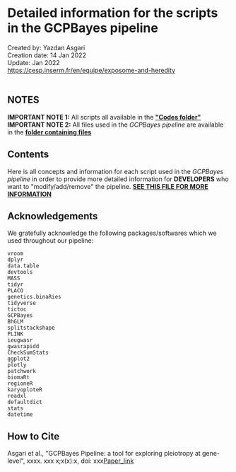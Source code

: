 # Detailed information for the scripts in the GCPBayes pipeline
Created by: Yazdan Asgari<br>
Creation date: 14 Jan 2022<br>
Update: Jan 2022<br>
https://cesp.inserm.fr/en/equipe/exposome-and-heredity
<br>
<br>

## NOTES
**IMPORTANT NOTE 1:** All scripts all available in the [**"Codes folder"**](../0_Codes)
<br>
**IMPORTANT NOTE 2:** All files used in the *GCPBayes pipeline* are available in the [**folder containing files**](../0_Files)

## Contents
Here is all concepts and information for each script used in the *GCPBayes pipeline* in order to provide more detailed information for **DEVELOPERS** who want to "modify/add/remove" the pipeline. [**SEE THIS FILE FOR MORE INFORMATION**](0_Files/GCPBayes_Pipeline_Wiki_v1.pdf)


## Acknowledgements 
We gratefully acknowledge the following packages/softwares which we used throughout our pipeline:
```
vroom
dplyr
data.table
devtools
MASS
tidyr
PLACO
genetics.binaRies
tidyverse
tictoc
GCPBayes
BhGLM
splitstackshape
PLINK
ieugwasr
gwasrapidd
CheckSumStats
ggplot2
plotly
patchwork
biomaRt
regioneR
karyoploteR
readxl
defaultdict
stats
datetime
```
## How to Cite
Asgari et al., "GCPBayes Pipeline: a tool for exploring pleiotropy at gene-level", xxxx. xxx x;x(x):x, doi: xxx[Paper_link](https://..../)
<br>
<br>
